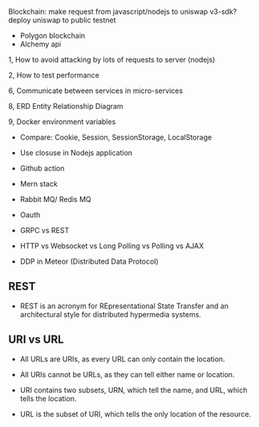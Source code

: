 Blockchain:
make request from javascript/nodejs to uniswap v3-sdk?
deploy uniswap to public testnet

- Polygon blockchain
- Alchemy api

1, How to avoid attacking by lots of requests to server (nodejs)

2, How to test performance

6, Communicate between services in micro-services

8, ERD Entity Relationship Diagram

9, Docker environment variables

- Compare: Cookie, Session, SessionStorage, LocalStorage
- Use closuse in Nodejs application
- Github action
- Mern stack
- Rabbit MQ/ Redis MQ
- Oauth
- GRPC vs REST 
- HTTP vs Websocket vs Long Polling vs Polling
vs AJAX

- DDP in Meteor (Distributed Data Protocol)


## REST
- REST is an acronym for REpresentational State Transfer and an architectural style for distributed hypermedia systems.

## URI vs URL
- All URLs are URIs, as every URL can only contain the location.
- All URIs cannot be URLs, as they can tell either name or location.	

- URI contains two subsets, URN, which tell the name, and URL, which tells the location.	
- URL is the subset of URI, which tells the only location of the resource.
